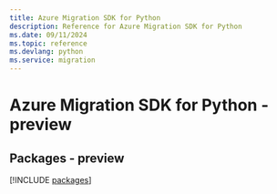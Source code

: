 ```yaml
---
title: Azure Migration SDK for Python
description: Reference for Azure Migration SDK for Python
ms.date: 09/11/2024
ms.topic: reference
ms.devlang: python
ms.service: migration
---
```

# Azure Migration SDK for Python - preview
## Packages - preview
[!INCLUDE [packages](migration-index.md)]